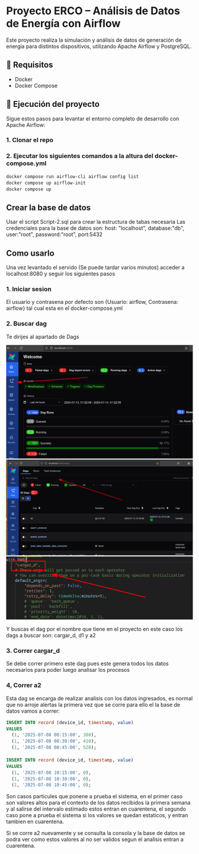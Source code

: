 # Proyecto ERCO – Análisis de Datos de Energía con Airflow

Este proyecto realiza la simulación y análisis de datos de generación de energía para distintos dispositivos, utilizando Apache Airflow y PostgreSQL.

## 🔧 Requisitos

- Docker
- Docker Compose

## 🚀 Ejecución del proyecto

Sigue estos pasos para levantar el entorno completo de desarrollo con Apache Airflow:

### 1. Clonar el repo
### 2. Ejecutar los siguientes comandos a la altura del docker-compose.yml

```bash
docker compose run airflow-cli airflow config list
docker compose up airflow-init
docker compose up
```

## Crear la base de datos
Usar el script Script-2.sql para crear la estructura de tabas necesaria
Las credenciales para la base de datos son: host: "localhost", database:"db", user:"root", password:"root", port:5432

## Como usarlo
Una vez levantado el servido (Se puede tardar varios minutos) acceder a localhost:8080 y seguir los siguientes pasos

### 1. Iniciar sesion
El usuario y contrasena por defecto son {Usuario: airflow, Contrasena: airflow} tal cual esta en el docker-compose.yml

### 2. Buscar dag
Te dirijes al apartado de Dags

<img src="https://github.com/juanRiveraAlvarez/Prueba-Erco/blob/main/2.png">
<img src="https://github.com/juanRiveraAlvarez/Prueba-Erco/blob/main/1.png">
<img src="https://github.com/juanRiveraAlvarez/Prueba-Erco/blob/main/3.png">

Y buscas el dag por el nombre que tiene en el proyecto en este caso los dags a buscar son: cargar_d, d1 y a2

### 3. Correr cargar_d
Se debe correr primero este dag pues este genera todos los datos necesarios para poder luego analisar los procesos

### 4, Correr a2
Esta dag se encarga de realizar analisis con los datos ingresados, es normal que no arroje alertas la primera vez que se corre para ello el la base de datos vamos a correr:

```sql
INSERT INTO record (device_id, timestamp, value)
VALUES 
  (1, '2025-07-08 08:15:00', 300),
  (1, '2025-07-08 08:30:00', 410),
  (1, '2025-07-08 08:45:00', 520);

INSERT INTO record (device_id, timestamp, value)
VALUES 
  (1, '2025-07-08 10:15:00', 0),
  (1, '2025-07-08 10:30:00', 0),
  (1, '2025-07-08 10:45:00', 0);
```
Son casos particules que ponene a prueba el sistema, en el primer caso son valores altos para el contexto de los datos recibidos la primera semana y al salirse del intervalo estimado estos entran en cuarentena, el segundo caso pone a prueba el sistema si los valores se quedan estaticos, y entran tambien en cuarentena.

Si se corre a2 nuevamente y se consulta la consola y la base de datos se podra ver como estos valores al no ser validos segun el analisis entran a cuarentena.

